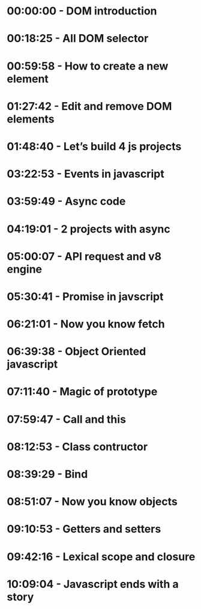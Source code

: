 # 00:00:00  -  DOM introduction
# 00:18:25  -  All DOM selector
# 00:59:58  -  How to create a new element
# 01:27:42  -  Edit and remove DOM elements
# 01:48:40  -  Let’s build 4 js projects
# 03:22:53 - Events in javascript
# 03:59:49 -  Async code
# 04:19:01  - 2 projects with async
# 05:00:07  -  API request and v8 engine
# 05:30:41  -  Promise in javscript
# 06:21:01  -  Now you know fetch
# 06:39:38  -  Object Oriented javascript
# 07:11:40  -  Magic of prototype
# 07:59:47  -  Call and this 
# 08:12:53  -  Class contructor
# 08:39:29  -  Bind
# 08:51:07  -  Now you know objects
# 09:10:53  -  Getters and setters
# 09:42:16  -  Lexical scope and closure
# 10:09:04  -  Javascript ends with a story